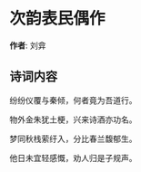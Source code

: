 # 次韵表民偶作

**作者**: 刘弇

## 诗词内容

纷纷仪覆与秦倾，何者竟为吾道行。

物外金朱犹土梗，兴来诗酒亦功名。

梦同秋栈萦纡入，分比春兰馥郁生。

他日未宜轻感慨，劝人归是子规声。

